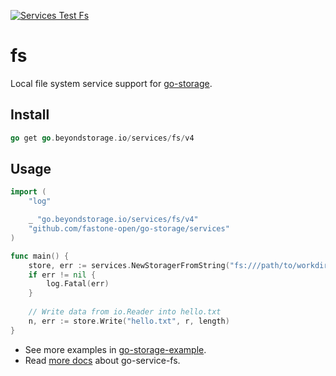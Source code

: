 [![Services Test Fs](https://git.fastonetech.com/fastone/go-storage/actions/workflows/services-test-fs.yml/badge.svg)](https://git.fastonetech.com/fastone/go-storage/actions/workflows/services-test-fs.yml)

# fs

Local file system service support for [go-storage](https://git.fastonetech.com/fastone/go-storage).

## Install

```go
go get go.beyondstorage.io/services/fs/v4
```

## Usage

```go
import (
	"log"

	_ "go.beyondstorage.io/services/fs/v4"
	"github.com/fastone-open/go-storage/services"
)

func main() {
	store, err := services.NewStoragerFromString("fs:///path/to/workdir")
	if err != nil {
		log.Fatal(err)
	}
	
	// Write data from io.Reader into hello.txt
	n, err := store.Write("hello.txt", r, length)
}
```

- See more examples in [go-storage-example](https://git.fastonetech.com/fastone/go-storage-example).
- Read [more docs](https://beyondstorage.io/docs/go-storage/services/fs) about go-service-fs.
